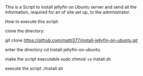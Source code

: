 This is a Script to install jellyfin on Ubuntu server and send all the information, required for an of site set up, to the administrator.

How to execute this script:

clone the directory:

git clone https://github.com/matti377/install-jellyfin-on-ubuntu.git

enter the directory
cd install-jellyfin-on-ubuntu

make the script executable
sudo chmod +x install.sh

execute the script
./install.sh
